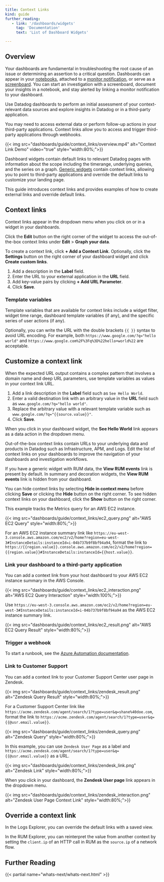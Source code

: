```yaml
---
title: Context Links
kind: guide
further_reading:
   - link: '/dashboards/widgets'
     tag: 'Documentation'
     text: 'List of Dashboard Widgets'

---
```


## Overview

Your dashboards are fundamental in troubleshooting the root cause of an issue or determining an assertion to a critical question. Dashboards can appear in your [notebooks][1], attached to a [monitor notification][2], or serve as a [screenboard][3]. You can start an investigation with a screenboard, document your insights in a notebook, and stay alerted by linking a monitor notification to your dashboard. 

Use Datadog dashboards to perform an initial assessment of your context-relevant data sources and explore insights in Datadog or in a third-party application.  

You may need to access external data or perform follow-up actions in your third-party applications. Context links allow you to access and trigger third-party applications through webhooks. 

{{< img src="dashboards/guide/context_links/overview.mp4" alt="Context Link Demo" video="true" style="width:80%;">}}

Dashboard widgets contain default links to relevant Datadog pages with information about the scope including the timerange, underlying queries, and the series on a graph. [Generic widgets][4] contain context links, allowing you to point to third-party applications and override the default links to customize your landing page. 

This guide introduces context links and provides examples of how to create external links and override default links.

## Context links

Context links appear in the dropdown menu when you click on or in a widget in your dashboards. 

Click the **Edit** button on the right corner of the widget to access the out-of-the-box context links under **Edit** > **Graph your data**. 

To create a context link, click **+ Add a Context Link**. Optionally, click the **Settings** button on the right corner of your dashboard widget and click **Create custom links**.

1. Add a description in the **Label** field. 
2. Enter the URL to your external application in the **URL** field.
3. Add key-value pairs by clicking **+ Add URL Parameter**.
4. Click **Save**.

### Template variables

Template variables that are available for context links include a widget filter, widget time range, dashboard template variables (if any), and the specific series of user actions (if any). 

Optionally, you can write the URL with the double brackets `{{ }}` syntax to avoid URL encoding. For example, both `https://www.google.com/?q="hello world"` and `https://www.google.com%2F%3Fq%3D%22hello+world%22` are acceptable.

## Customize a context link

When the expected URL output contains a complex pattern that involves a domain name and deep URL parameters, use template variables as values in your context link URL. 

1. Add a link description in the **Label** field such as `See Hello World`.
2. Enter a valid destination link with an arbitrary value in the **URL** field such as `www.google.com/?q="hello world"`.
3. Replace the arbitrary value with a relevant template variable such as `www.google.com/?q="{{source.value}}"`.
4. Click **Save**.

When you click in your dashboard widget, the **See Hello World** link appears as a data action in the dropdown menu.

Out-of-the-box context links contain URLs to your underlying data and products in Datadog such as Infrastructure, APM, and Logs. Edit the list of context links on your dashboards to improve the navigation of your dashboards and investigation workflows.  

If you have a generic widget with RUM data, the **View RUM events** link is present by default. In summary and decoration widgets, the **View RUM events** link is hidden from your dashboard. 

You can hide context links by selecting **Hide in context menu** before clicking **Save** or clicking the **Hide** button on the right corner. To see hidden context links on your dashboard, click the **Show** button on the right corner.

This example tracks the Metrics query for an AWS EC2 instance. 

{{< img src="dashboards/guide/context_links/ec2_query.png" alt="AWS EC2 Query" style="width:80%;">}}

For an AWS EC2 instance summary link like `https://eu-west-3.console.aws.amazon.com/ec2/v2/home?region=eu-west-3#InstanceDetails:instanceId=i-04b737b9f8bf94a94`, format the link to `https://{{region.value}}.console.aws.amazon.com/ec2/v2/home?region={{region.value}}#InstanceDetails:instanceId={{host.value}}`.

### Link your dashboard to a third-party application

You can add a context link from your host dashboard to your AWS EC2 instance summary in the AWS Console.

{{< img src="dashboards/guide/context_links/ec2_interaction.png" alt="AWS EC2 Query Interaction" style="width:100%;">}}

Use `https://eu-west-3.console.aws.amazon.com/ec2/v2/home?region=eu-west-3#InstanceDetails:instanceId=i-04b737b9f8bf94a94` as the AWS EC2 instance summary link.

{{< img src="dashboards/guide/context_links/ec2_result.png" alt="AWS EC2 Query Result" style="width:80%;">}}

### Trigger a webhook

To start a runbook, see the [Azure Automation documentation][5].

### Link to Customer Support

You can add a context link to your Customer Support Center user page in Zendesk. 

{{< img src="dashboards/guide/context_links/zendesk_result.png" alt="Zendesk Query Result" style="width:80%;">}}

For a Customer Support Center link like `https://acme.zendesk.com/agent/search/1?type=user&q=shane%40doe.com`, format the link to `https://acme.zendesk.com/agent/search/1?type=user&q={{@usr.email.value}}`.

{{< img src="dashboards/guide/context_links/zendesk_query.png" alt="Zendesk Query" style="width:80%;">}}

In this example, you can use `Zendesk User Page` as a label and `https://acme.zendesk.com/agent/search/1?type=user&q={{@usr.email.value}}` as a URL.

{{< img src="dashboards/guide/context_links/zendesk_link.png" alt="Zendesk Link" style="width:80%;">}}

When you click in your dashboard, the **Zendesk User page** link appears in the dropdown menu. 

{{< img src="dashboards/guide/context_links/zendesk_interaction.png" alt="Zendesk User Page Context Link" style="width:80%;">}}

## Override a context link

In the Logs Explorer, you can override the default links with a saved view. 

In the RUM Explorer, you can reinterpret the value from another context by setting the `client.ip` of an HTTP call in RUM as the `source.ip` of a network flow.

## Further Reading

{{< partial name="whats-next/whats-next.html" >}}

[1]: /notebooks/
[2]: /monitors/notify
[3]: /dashboards/dashboards/
[4]: /dashboards/widgets/
[5]: https://docs.microsoft.com/en-us/azure/automation/start-runbooks
